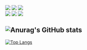 <div align="left">
  <img src="https://img.shields.io/badge/Ubuntu_20.04LTS-E95420?style=flat&logo=Ubuntu&logoColor=white" />
  <img src="https://img.shields.io/badge/ROS_noetic-22314E?style=flat&logo=ros&logoColor=white" />
	<img src="https://img.shields.io/badge/Arduino-00979D?style=flat&logo=arduino&logoColor=white" />
</div>
<div align="left">
  <img src="https://img.shields.io/badge/Python-3776AB?style=flat&logo=Python&logoColor=white" />
  <img src="https://img.shields.io/badge/C++-00599C?style=flat&logo=C++&logoColor=white" />
	<img src="https://img.shields.io/badge/C-A8B9CC?style=flat&logo=C&logoColor=white" />
</div>


![Anurag's GitHub stats](https://github-readme-stats.vercel.app/api?username=Park-jun-seo&show_icons=true&theme=default)
----------------
[![Top Langs](https://github-readme-stats.vercel.app/api/top-langs/?username=Park-jun-seo&layout=compact)](https://github.com/Park-jun-seo/github-readme-stats)
